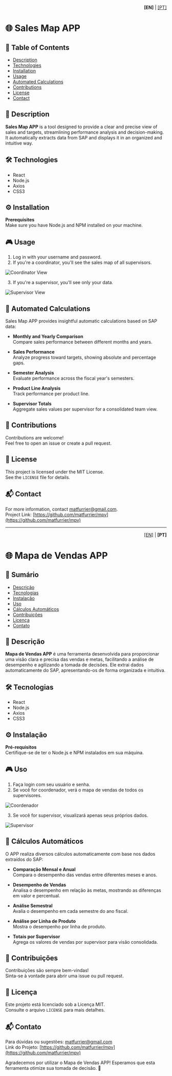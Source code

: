 <p align="right">
  <b>[EN]</b> | <a href="#pt-versão-em-português">[PT]</a>
</p>

# 🌐 Sales Map APP

## 📝 Table of Contents
- [Description](#description)
- [Technologies](#technologies)
- [Installation](#installation)
- [Usage](#usage)
- [Automated Calculations](#automated-calculations)
- [Contributions](#contributions)
- [License](#license)
- [Contact](#contact)

## 📖 Description

**Sales Map APP** is a tool designed to provide a clear and precise view of sales and targets, streamlining performance analysis and decision-making. It automatically extracts data from SAP and displays it in an organized and intuitive way.

## 🛠 Technologies

- React  
- Node.js  
- Axios  
- CSS3  

## ⚙ Installation

**Prerequisites**  
Make sure you have Node.js and NPM installed on your machine.

## 🎮 Usage

1. Log in with your username and password.  
2. If you're a coordinator, you'll see the sales map of all supervisors.

![Coordinator View](https://github.com/matfurrier/mpv/assets/30526394/196f7fae-279b-4081-8677-364c8b7ed696)

3. If you're a supervisor, you'll see only your data.

![Supervisor View](https://github.com/matfurrier/mpv/assets/30526394/a228eb5d-9269-42dc-90bf-0eea2cf23eed)

## 🧮 Automated Calculations

Sales Map APP provides insightful automatic calculations based on SAP data:

- **Monthly and Yearly Comparison**  
  Compare sales performance between different months and years.

- **Sales Performance**  
  Analyze progress toward targets, showing absolute and percentage gaps.

- **Semester Analysis**  
  Evaluate performance across the fiscal year's semesters.

- **Product Line Analysis**  
  Track performance per product line.

- **Supervisor Totals**  
  Aggregate sales values per supervisor for a consolidated team view.

## 🤝 Contributions

Contributions are welcome!  
Feel free to open an issue or create a pull request.

## 📄 License

This project is licensed under the MIT License.  
See the `LICENSE` file for details.

## 📬 Contact

For more information, contact [matfurrier@gmail.com](mailto:matfurrier@gmail.com).  
Project Link: [https://github.com/matfurrier/mpv](https://github.com/matfurrier/mpv)

---

<a id="pt-versão-em-português"></a>
<p align="right">
  <a href="#">[EN]</a> | <b>[PT]</b>
</p>

# 🌐 Mapa de Vendas APP

## 📝 Sumário
- [Descrição](#descrição)
- [Tecnologias](#tecnologias)
- [Instalação](#instalação)
- [Uso](#uso)
- [Cálculos Automáticos](#cálculos-automáticos)
- [Contribuições](#contribuições)
- [Licença](#licença)
- [Contato](#contato)

## 📖 Descrição

**Mapa de Vendas APP** é uma ferramenta desenvolvida para proporcionar uma visão clara e precisa das vendas e metas, facilitando a análise de desempenho e agilizando a tomada de decisões. Ele extrai dados automaticamente do SAP, apresentando-os de forma organizada e intuitiva.

## 🛠 Tecnologias

- React  
- Node.js  
- Axios  
- CSS3  

## ⚙ Instalação

**Pré-requisitos**  
Certifique-se de ter o Node.js e NPM instalados em sua máquina.

## 🎮 Uso

1. Faça login com seu usuário e senha.  
2. Se você for coordenador, verá o mapa de vendas de todos os supervisores.

![Coordenador](https://github.com/matfurrier/mpv/assets/30526394/196f7fae-279b-4081-8677-364c8b7ed696)

3. Se você for supervisor, visualizará apenas seus próprios dados.

![Supervisor](https://github.com/matfurrier/mpv/assets/30526394/a228eb5d-9269-42dc-90bf-0eea2cf23eed)

## 🧮 Cálculos Automáticos

O APP realiza diversos cálculos automaticamente com base nos dados extraídos do SAP:

- **Comparação Mensal e Anual**  
  Compara o desempenho das vendas entre diferentes meses e anos.

- **Desempenho de Vendas**  
  Analisa o desempenho em relação às metas, mostrando as diferenças em valor e percentual.

- **Análise Semestral**  
  Avalia o desempenho em cada semestre do ano fiscal.

- **Análise por Linha de Produto**  
  Mostra o desempenho por linha de produto.

- **Totais por Supervisor**  
  Agrega os valores de vendas por supervisor para visão consolidada.

## 🤝 Contribuições

Contribuições são sempre bem-vindas!  
Sinta-se à vontade para abrir uma issue ou pull request.

## 📄 Licença

Este projeto está licenciado sob a Licença MIT.  
Consulte o arquivo `LICENSE` para mais detalhes.

## 📬 Contato

Para dúvidas ou sugestões: [matfurrier@gmail.com](mailto:matfurrier@gmail.com)  
Link do Projeto: [https://github.com/matfurrier/mpv](https://github.com/matfurrier/mpv)

Agradecemos por utilizar o Mapa de Vendas APP! Esperamos que esta ferramenta otimize sua tomada de decisão. 🚀
